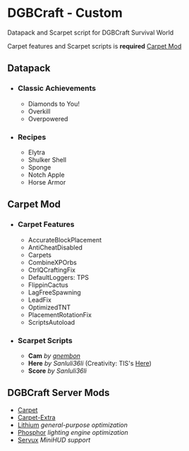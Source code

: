# **DGBCraft - Custom**
 Datapack and Scarpet script for DGBCraft Survival World

 Carpet features and Scarpet scripts is **required** [Carpet Mod](https://github.com/gnembon/fabric-carpet/releases)
## **Datapack**
- ### **Classic Achievements**
    - Diamonds to You!
    - Overkill
    - Overpowered
- ### **Recipes**
    - Elytra
    - Shulker Shell
    - Sponge
    - Notch Apple
    - Horse Armor
## **Carpet Mod**
- ### **Carpet Features**
    - AccurateBlockPlacement
    - AntiCheatDisabled
    - Carpets
    - CombineXPOrbs
    - CtrlQCraftingFix
    - DefaultLoggers: TPS
    - FlippinCactus
    - LagFreeSpawning
    - LeadFix
    - OptimizedTNT
    - PlacementRotationFix
    - ScriptsAutoload
- ### **Scarpet Scripts**
    - **Cam** *by [gnembon](https://github.com/gnembon/scarpet/blob/master/programs/survival/cam.sc)* 
    - **Here** *by Sanluli36li* (Creativity: TIS's [Here](https://github.com/TISUnion/Here))
    - **Score** *by Sanluli36li*
## **DGBCraft Server Mods**
- [Carpet](https://github.com/gnembon/fabric-carpet/releases)
- [Carpet-Extra](https://github.com/gnembon/carpet-extra/releases)
- [Lithium](https://github.com/jellysquid3/lithium-fabric/releases) *general-purpose optimization*
- [Phosphor](https://github.com/jellysquid3/phosphor-fabric/releases/) *lighting engine optimization*
- [Servux](https://masa.dy.fi/mcmods/all_mods/?mod=servux) *MiniHUD support*



